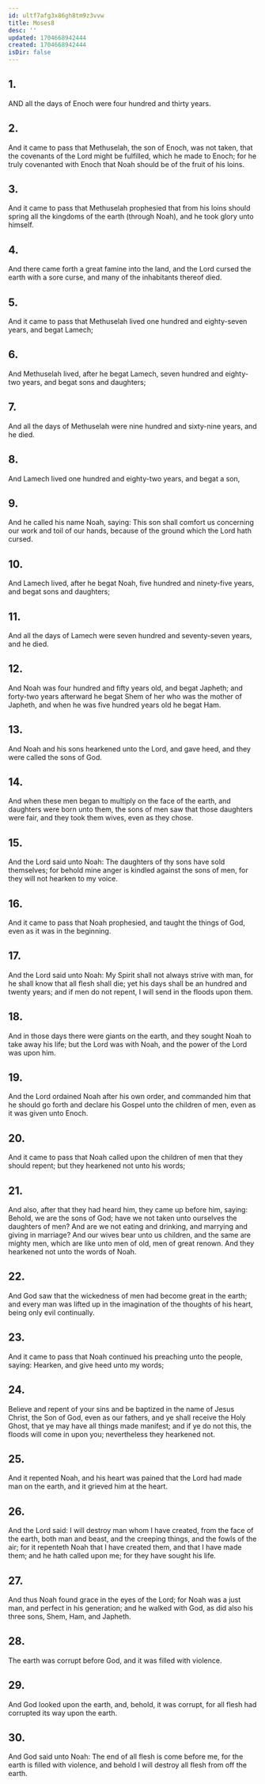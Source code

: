 ```yaml
---
id: ultf7afg3x86gh8tm9z3vvw
title: Moses8
desc: ''
updated: 1704668942444
created: 1704668942444
isDir: false
---
```

## 1.
AND all the days of Enoch were four hundred and thirty years.
## 2.
And it came to pass that Methuselah, the son of Enoch, was not taken, that the covenants of the Lord might be fulfilled, which he made to Enoch; for he truly covenanted with Enoch that Noah should be of the fruit of his loins.
## 3.
And it came to pass that Methuselah prophesied that from his loins should spring all the kingdoms of the earth (through Noah), and he took glory unto himself.
## 4.
And there came forth a great famine into the land, and the Lord cursed the earth with a sore curse, and many of the inhabitants thereof died.
## 5.
And it came to pass that Methuselah lived one hundred and eighty-seven years, and begat Lamech;
## 6.
And Methuselah lived, after he begat Lamech, seven hundred and eighty-two years, and begat sons and daughters;
## 7.
And all the days of Methuselah were nine hundred and sixty-nine years, and he died.
## 8.
And Lamech lived one hundred and eighty-two years, and begat a son,
## 9.
And he called his name Noah, saying: This son shall comfort us concerning our work and toil of our hands, because of the ground which the Lord hath cursed.
## 10.
And Lamech lived, after he begat Noah, five hundred and ninety-five years, and begat sons and daughters;
## 11.
And all the days of Lamech were seven hundred and seventy-seven years, and he died.
## 12.
And Noah was four hundred and fifty years old, and begat Japheth; and forty-two years afterward he begat Shem of her who was the mother of Japheth, and when he was five hundred years old he begat Ham.
## 13.
And Noah and his sons hearkened unto the Lord, and gave heed, and they were called the sons of God.
## 14.
And when these men began to multiply on the face of the earth, and daughters were born unto them, the sons of men saw that those daughters were fair, and they took them wives, even as they chose.
## 15.
And the Lord said unto Noah: The daughters of thy sons have sold themselves; for behold mine anger is kindled against the sons of men, for they will not hearken to my voice.
## 16.
And it came to pass that Noah prophesied, and taught the things of God, even as it was in the beginning.
## 17.
And the Lord said unto Noah: My Spirit shall not always strive with man, for he shall know that all flesh shall die; yet his days shall be an hundred and twenty years; and if men do not repent, I will send in the floods upon them.
## 18.
And in those days there were giants on the earth, and they sought Noah to take away his life; but the Lord was with Noah, and the power of the Lord was upon him.
## 19.
And the Lord ordained Noah after his own order, and commanded him that he should go forth and declare his Gospel unto the children of men, even as it was given unto Enoch.
## 20.
And it came to pass that Noah called upon the children of men that they should repent; but they hearkened not unto his words;
## 21.
And also, after that they had heard him, they came up before him, saying: Behold, we are the sons of God; have we not taken unto ourselves the daughters of men? And are we not eating and drinking, and marrying and giving in marriage? And our wives bear unto us children, and the same are mighty men, which are like unto men of old, men of great renown. And they hearkened not unto the words of Noah.
## 22.
And God saw that the wickedness of men had become great in the earth; and every man was lifted up in the imagination of the thoughts of his heart, being only evil continually.
## 23.
And it came to pass that Noah continued his preaching unto the people, saying: Hearken, and give heed unto my words;
## 24.
Believe and repent of your sins and be baptized in the name of Jesus Christ, the Son of God, even as our fathers, and ye shall receive the Holy Ghost, that ye may have all things made manifest; and if ye do not this, the floods will come in upon you; nevertheless they hearkened not.
## 25.
And it repented Noah, and his heart was pained that the Lord had made man on the earth, and it grieved him at the heart.
## 26.
And the Lord said: I will destroy man whom I have created, from the face of the earth, both man and beast, and the creeping things, and the fowls of the air; for it repenteth Noah that I have created them, and that I have made them; and he hath called upon me; for they have sought his life.
## 27.
And thus Noah found grace in the eyes of the Lord; for Noah was a just man, and perfect in his generation; and he walked with God, as did also his three sons, Shem, Ham, and Japheth.
## 28.
The earth was corrupt before God, and it was filled with violence.
## 29.
And God looked upon the earth, and, behold, it was corrupt, for all flesh had corrupted its way upon the earth.
## 30.
And God said unto Noah: The end of all flesh is come before me, for the earth is filled with violence, and behold I will destroy all flesh from off the earth.
